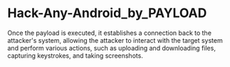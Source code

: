 # Hack-Any-Android_by_PAYLOAD
Once the payload is executed, it establishes a connection back to the attacker's system, allowing the attacker to interact with the target system and perform various actions, such as uploading and downloading files, capturing keystrokes, and taking screenshots.

